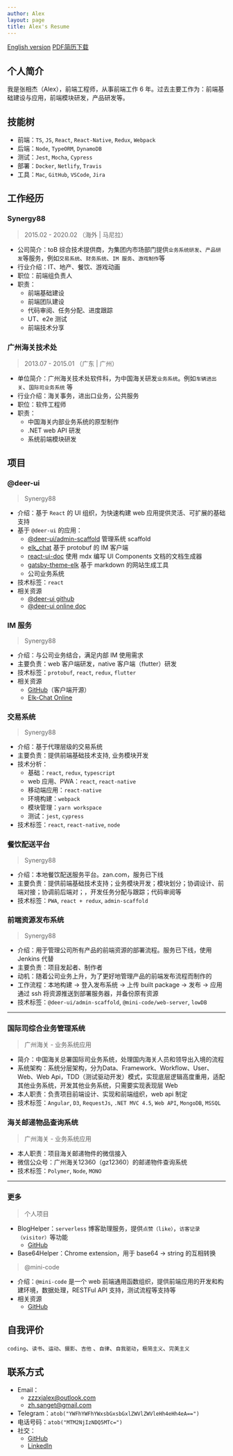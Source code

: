 ```yaml
---
author: Alex
layout: page
title: Alex's Resume
---
```


<escape>
  <div class="no-print simple-nav">
    <a href="/resume_en" class="mr20">English version</a>
    <a href="https://cdn.jsdelivr.net/gh/SANGET/resource@master/files/resume.pdf">PDF简历下载</a>
  </div>
</escape>

## 个人简介

我是张相杰（Alex），前端工程师，从事前端工作 6 年。过去主要工作为：前端基础建设与应用，前端模块研发，产品研发等。

## 技能树

- 前端：`TS`, `JS`, `React`, `React-Native`, `Redux`, `Webpack`
- 后端：`Node`, `TypeORM`, `DynamoDB`
- 测试：`Jest`, `Mocha`, `Cypress`
- 部署：`Docker`, `Netlify`, `Travis`
- 工具：`Mac`, `GitHub`, `VSCode`, `Jira`

## 工作经历

### Synergy88

> 2015.02 - 2020.02 （海外 | 马尼拉）

- 公司简介：toB 综合技术提供商，为集团内市场部门提供`业务系统研发`、`产品研发`等服务，例如`交易系统`、`财务系统`、`IM 服务`、`游戏制作`等
- 行业介绍：IT、地产、餐饮、游戏动画
- 职位：前端组负责人
- 职责：
  - 前端基础建设
  - 前端团队建设
  - 代码审阅、任务分配、进度跟踪
  - UT、e2e 测试
  - 前端技术分享

### 广州海关技术处

> 2013.07 - 2015.01 （广东 | 广州）

- 单位简介：广州海关技术处软件科，为中国海关研发`业务系统`。例如`车辆进出关`、`国际司业务系统` 等
- 行业介绍：海关事务，进出口业务，公共服务
- 职位：软件工程师
- 职责：
  - 中国海关内部业务系统的原型制作
  - .NET web API 研发
  - 系统前端模块研发

## 项目

### @deer-ui

> Synergy88

- 介绍：基于 `React` 的 UI 组织，为快速构建 web 应用提供灵活、可扩展的基础支持
- 基于 `@deer-ui` 的应用：
  - [@deer-ui/admin-scaffold][scaffold-demo] 管理系统 scaffold
  - [elk_chat][elk-chat] 基于 protobuf 的 IM 客户端
  - [react-ui-doc][react-ui-doc] 使用 mdx 编写 UI Components 文档的文档生成器
  - [gatsby-theme-elk][gatsby-theme-elk] 基于 markdown 的网站生成工具
  - 公司业务系统
- 技术标签：`react`
- 相关资源
  - [@deer-ui github][deer-ui]
  - [@deer-ui online doc][ui-doc]

### IM 服务

> Synergy88

- 介绍：与公司业务结合，满足内部 IM 使用需求
- 主要负责：web 客户端研发，native 客户端（flutter）研发
- 技术标签：`protobuf`, `react`, `redux`, `flutter`
- 相关资源
  - [GitHub][elk-chat]（客户端开源）
  - [Elk-Chat Online][chat-online]

### 交易系统

> Synergy88

- 介绍：基于代理层级的交易系统
- 主要负责：提供前端基础技术支持, 业务模块开发
- 技术分析：
  - 基础：`react`, `redux`, `typescript`
  - web 应用、PWA：`react`, `react-native`
  - 移动端应用：`react-native`
  - 环境构建：`webpack`
  - 模块管理：`yarn workspace`
  - 测试：`jest`, `cypress`
- 技术标签：`react`, `react-native`, `node`

### 餐饮配送平台

> Synergy88

- 介绍：本地餐饮配送服务平台。zan.com，服务已下线
- 主要负责：提供前端基础技术支持；业务模块开发；模块划分；协调设计、前端对接；协调前后端对；，开发任务分配与跟踪；代码审阅等
- 技术标签：`PWA`, `react + redux`, `admin-scaffold`

### 前端资源发布系统

> Synergy88

- 介绍：用于管理公司所有产品的前端资源的部署流程。服务已下线，使用 Jenkins 代替
- 主要负责：项目发起者、制作者
- 动机：随着公司业务上升，为了更好地管理产品的前端发布流程而制作的
- 工作流程：本地构建 -> 登入发布系统 -> 上传 built package -> 发布 -> 应用通过 ssh 将资源推送到部署服务器，并备份原有资源
- 技术标签：`@deer-ui/admin-scaffold`, `@mini-code/web-server`, `lowDB`

-----

### 国际司综合业务管理系统

> 广州海关 - 业务系统应用

- 简介：中国海关总署国际司业务系统，处理国内海关人员和领导出入境的流程
- 系统架构：系统分层架构，分为Data、Framework、Workflow、User、Web、Web Api，TDD（测试驱动开发）模式，实现底层逻辑高度重用，适配其他业务系统，开发其他业务系统，只需要实现表现层 Web
- 本人职责：负责项目前端设计、实现和前端组织，web api 制定
- 技术标签：`Angular`, `D3`, `RequestJs`, `.NET MVC 4.5`, `Web API`, `MongoDB`, `MSSQL`

### 海关邮递物品查询系统

> 广州海关 - 业务系统应用

- 本人职责：项目海关邮递物件的微信接入
- 微信公众号：广州海关12360（gz12360）的邮递物件查询系统
- 技术标签：`Polymer`, `Node`, `MONO`

-----

### 更多

> 个人项目

- BlogHelper：`serverless` 博客助理服务，提供`点赞（like）`，`访客记录（visitor）`等功能
  - [GitHub](https://github.com/SANGET/blog-helper-serverless)
- Base64Helper：Chrome extension，用于 base64 -> string 的互相转换

> @mini-code

- 介绍：`@mini-code` 是一个 web 前端通用函数组织，提供前端应用的开发和构建环境，数据处理，RESTFul API 支持，测试流程等支持等
- 相关资源
  - [GitHub](https://github.com/minimal-studio)

## 自我评价

`coding`、`读书`、`运动`、`摄影`、`吉他` 、`自律`、`自我驱动`，`极简主义`、`完美主义`

## 联系方式

- Email：
  - <a href="mailto:zzzxjalex@outlook" target="_top">zzzxjalex@outlook.com</a>
  - <a href="mailto:zh.sanget@gmail.com" target="_top">zh.sanget@gmail.com</a>
- Telegram：`atob("YWFhYWFhYWxsbGxsbGxlZWVlZWVleHh4eHh4eA==")`
- 电话号码：`atob("MTM2NjIzNDQ5MTc=")`
- 社交：
  - [GitHub](https://github.com/SANGET)
  - [LinkedIn][linkedIn]

<!-- ## 教育

- 广东轻工职业技术学院 ~ 2013 -->

[request]: https://github.com/minimal-studio/request
[basic-helper]: https://github.com/minimal-studio/basic-helper
[deer-ui]: https://github.com/minimal-studio/deer-ui
[admin-scaffold]: https://github.com/minimal-studio/admin-scaffold
[admin-dashboard]: https://github.com/minimal-studio/admin-dashboard
[elk-chat]: https://github.com/elk-chat/elk_web
[chat-online]: https://chat.thinkmore.xyz/

[dashboard-doc]: https://admin.thinkmore.xyz/
[scaffold-demo]: https://scaffold.thinkmore.xyz/
[ui-doc]: https://ui.thinkmore.xyz/
[refactor-system]: https://thinkmore.xyz/%E9%87%8D%E6%9E%84%E9%A1%B9%E7%9B%AE(%E4%B8%80)
[react-ui-doc]: https://github.com/SANGET/react-ui-doc
[gatsby-theme-elk]: https://github.com/SANGET/react-ui-doc

[linkedIn]: https://www.linkedin.com/in/alex-zhang-391551191/

